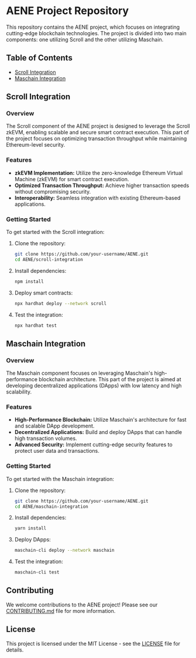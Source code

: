 
# AENE Project Repository

This repository contains the AENE project, which focuses on integrating cutting-edge blockchain technologies. The project is divided into two main components: one utilizing Scroll and the other utilizing Maschain.

## Table of Contents

- [Scroll Integration](#scroll-integration)
- [Maschain Integration](#maschain-integration)

## Scroll Integration

### Overview
The Scroll component of the AENE project is designed to leverage the Scroll zkEVM, enabling scalable and secure smart contract execution. This part of the project focuses on optimizing transaction throughput while maintaining Ethereum-level security.

### Features
- **zkEVM Implementation:** Utilize the zero-knowledge Ethereum Virtual Machine (zkEVM) for smart contract execution.
- **Optimized Transaction Throughput:** Achieve higher transaction speeds without compromising security.
- **Interoperability:** Seamless integration with existing Ethereum-based applications.

### Getting Started
To get started with the Scroll integration:

1. Clone the repository:
   ```bash
   git clone https://github.com/your-username/AENE.git
   cd AENE/scroll-integration
   ```

2. Install dependencies:
   ```bash
   npm install
   ```

3. Deploy smart contracts:
   ```bash
   npx hardhat deploy --network scroll
   ```

4. Test the integration:
   ```bash
   npx hardhat test
   ```

## Maschain Integration

### Overview
The Maschain component focuses on leveraging Maschain's high-performance blockchain architecture. This part of the project is aimed at developing decentralized applications (DApps) with low latency and high scalability.

### Features
- **High-Performance Blockchain:** Utilize Maschain's architecture for fast and scalable DApp development.
- **Decentralized Applications:** Build and deploy DApps that can handle high transaction volumes.
- **Advanced Security:** Implement cutting-edge security features to protect user data and transactions.

### Getting Started
To get started with the Maschain integration:

1. Clone the repository:
   ```bash
   git clone https://github.com/your-username/AENE.git
   cd AENE/maschain-integration
   ```

2. Install dependencies:
   ```bash
   yarn install
   ```

3. Deploy DApps:
   ```bash
   maschain-cli deploy --network maschain
   ```

4. Test the integration:
   ```bash
   maschain-cli test
   ```

## Contributing
We welcome contributions to the AENE project! Please see our [CONTRIBUTING.md](CONTRIBUTING.md) file for more information.

## License
This project is licensed under the MIT License - see the [LICENSE](LICENSE) file for details.


